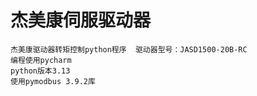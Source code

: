 # 杰美康伺服驱动器
	杰美康驱动器转矩控制python程序  驱动器型号：JASD1500-20B-RC
	编程使用pycharm
 	python版本3.13
	使用pymodbus 3.9.2库
